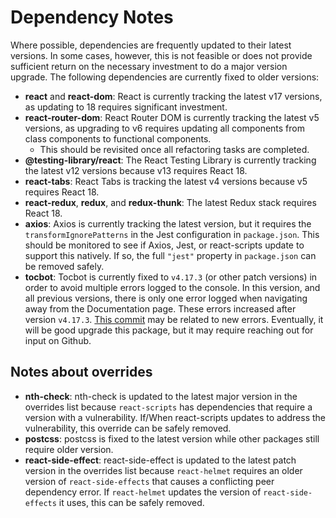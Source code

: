 # Dependency Notes

Where possible, dependencies are frequently updated to their latest versions.
In some cases, however, this is not feasible or does not provide sufficient
return on the necessary investment to do a major version upgrade. The following
dependencies are currently fixed to older versions:

- **react** and **react-dom**: React is currently tracking the latest v17 versions, as updating to 18 requires significant investment.
- **react-router-dom**: React Router DOM is currently tracking the latest v5 versions, as upgrading to v6 requires updating all components from class components to functional components.
  - This should be revisited once all refactoring tasks are completed.
- **@testing-library/react**: The React Testing Library is currently tracking the latest v12 versions because v13 requires React 18.
- **react-tabs**: React Tabs is tracking the latest v4 versions because v5 requires React 18.
- **react-redux**, **redux**, and **redux-thunk**: The latest Redux stack requires React 18.
- **axios**: Axios is currently tracking the latest version, but it requires the `transformIgnorePatterns` in the Jest configuration in `package.json`. This should be monitored to see if Axios, Jest, or react-scripts update to support this natively. If so, the full `"jest"` property in `package.json` can be removed safely.
- **tocbot**: Tocbot is currently fixed to `v4.17.3` (or other patch versions) in order to avoid multiple errors logged to the console. In this version, and all previous versions, there is only one error logged when navigating away from the Documentation page.
  These errors increased after version `v4.17.3`.
  [This commit](https://github.com/tscanlin/tocbot/commit/be66ad95284ebd21299a203d5479e12d85e34d62) may be related to new errors.
  Eventually, it will be good upgrade this package, but it may require reaching out for input on Github.

## Notes about overrides

- **nth-check**: nth-check is updated to the latest major version in the overrides list because `react-scripts` has dependencies that require a version with a vulnerability.
  If/When react-scripts updates to address the vulnerability, this override can be safely removed.
- **postcss**: postcss is fixed to the latest version while other packages still require older version.
- **react-side-effect**: react-side-effect is updated to the latest patch version in the overrides list because `react-helmet` requires an older version of `react-side-effects` that causes a conflicting peer dependency error.
  If `react-helmet` updates the version of `react-side-effects` it uses, this can be safely removed.
